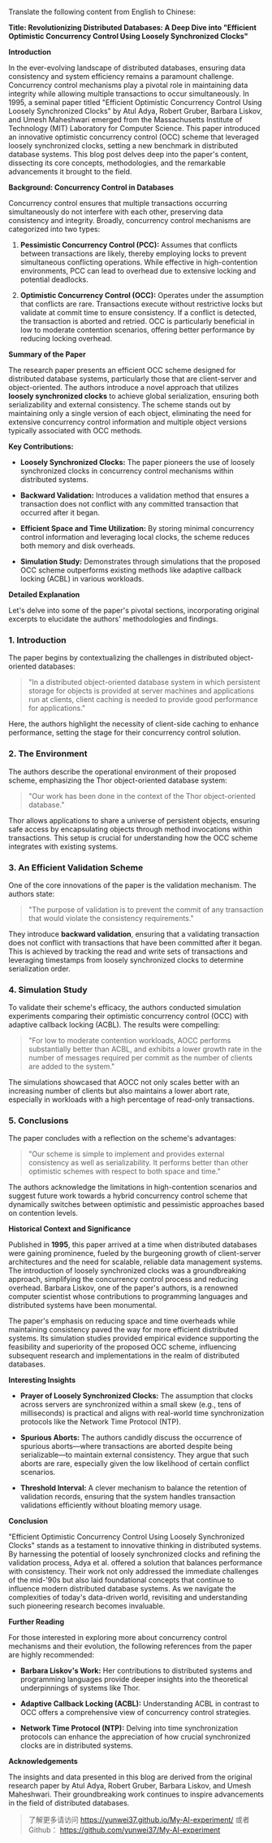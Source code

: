 Translate the following content from English to Chinese:

**Title: Revolutionizing Distributed Databases: A Deep Dive into "Efficient Optimistic Concurrency Control Using Loosely Synchronized Clocks"**

**Introduction**

In the ever-evolving landscape of distributed databases, ensuring data consistency and system efficiency remains a paramount challenge. Concurrency control mechanisms play a pivotal role in maintaining data integrity while allowing multiple transactions to occur simultaneously. In 1995, a seminal paper titled "Efficient Optimistic Concurrency Control Using Loosely Synchronized Clocks" by Atul Adya, Robert Gruber, Barbara Liskov, and Umesh Maheshwari emerged from the Massachusetts Institute of Technology (MIT) Laboratory for Computer Science. This paper introduced an innovative optimistic concurrency control (OCC) scheme that leveraged loosely synchronized clocks, setting a new benchmark in distributed database systems. This blog post delves deep into the paper's content, dissecting its core concepts, methodologies, and the remarkable advancements it brought to the field.

**Background: Concurrency Control in Databases**

Concurrency control ensures that multiple transactions occurring simultaneously do not interfere with each other, preserving data consistency and integrity. Broadly, concurrency control mechanisms are categorized into two types:

1. **Pessimistic Concurrency Control (PCC):** Assumes that conflicts between transactions are likely, thereby employing locks to prevent simultaneous conflicting operations. While effective in high-contention environments, PCC can lead to overhead due to extensive locking and potential deadlocks.

2. **Optimistic Concurrency Control (OCC):** Operates under the assumption that conflicts are rare. Transactions execute without restrictive locks but validate at commit time to ensure consistency. If a conflict is detected, the transaction is aborted and retried. OCC is particularly beneficial in low to moderate contention scenarios, offering better performance by reducing locking overhead.

**Summary of the Paper**

The research paper presents an efficient OCC scheme designed for distributed database systems, particularly those that are client-server and object-oriented. The authors introduce a novel approach that utilizes **loosely synchronized clocks** to achieve global serialization, ensuring both serializability and external consistency. The scheme stands out by maintaining only a single version of each object, eliminating the need for extensive concurrency control information and multiple object versions typically associated with OCC methods.

**Key Contributions:**

- **Loosely Synchronized Clocks:** The paper pioneers the use of loosely synchronized clocks in concurrency control mechanisms within distributed systems.
  
- **Backward Validation:** Introduces a validation method that ensures a transaction does not conflict with any committed transaction that occurred after it began.
  
- **Efficient Space and Time Utilization:** By storing minimal concurrency control information and leveraging local clocks, the scheme reduces both memory and disk overheads.

- **Simulation Study:** Demonstrates through simulations that the proposed OCC scheme outperforms existing methods like adaptive callback locking (ACBL) in various workloads.

**Detailed Explanation**

Let's delve into some of the paper's pivotal sections, incorporating original excerpts to elucidate the authors' methodologies and findings.

### **1. Introduction**

The paper begins by contextualizing the challenges in distributed object-oriented databases:

> "In a distributed object-oriented database system in which persistent storage for objects is provided at server machines and applications run at clients, client caching is needed to provide good performance for applications."

Here, the authors highlight the necessity of client-side caching to enhance performance, setting the stage for their concurrency control solution.

### **2. The Environment**

The authors describe the operational environment of their proposed scheme, emphasizing the Thor object-oriented database system:

> "Our work has been done in the context of the Thor object-oriented database."

Thor allows applications to share a universe of persistent objects, ensuring safe access by encapsulating objects through method invocations within transactions. This setup is crucial for understanding how the OCC scheme integrates with existing systems.

### **3. An Efficient Validation Scheme**

One of the core innovations of the paper is the validation mechanism. The authors state:

> "The purpose of validation is to prevent the commit of any transaction that would violate the consistency requirements."

They introduce **backward validation**, ensuring that a validating transaction does not conflict with transactions that have been committed after it began. This is achieved by tracking the read and write sets of transactions and leveraging timestamps from loosely synchronized clocks to determine serialization order.

### **4. Simulation Study**

To validate their scheme's efficacy, the authors conducted simulation experiments comparing their optimistic concurrency control (OCC) with adaptive callback locking (ACBL). The results were compelling:

> "For low to moderate contention workloads, AOCC performs substantially better than ACBL, and exhibits a lower growth rate in the number of messages required per commit as the number of clients are added to the system."

The simulations showcased that AOCC not only scales better with an increasing number of clients but also maintains a lower abort rate, especially in workloads with a high percentage of read-only transactions.

### **5. Conclusions**

The paper concludes with a reflection on the scheme's advantages:

> "Our scheme is simple to implement and provides external consistency as well as serializability. It performs better than other optimistic schemes with respect to both space and time."

The authors acknowledge the limitations in high-contention scenarios and suggest future work towards a hybrid concurrency control scheme that dynamically switches between optimistic and pessimistic approaches based on contention levels.

**Historical Context and Significance**

Published in **1995**, this paper arrived at a time when distributed databases were gaining prominence, fueled by the burgeoning growth of client-server architectures and the need for scalable, reliable data management systems. The introduction of loosely synchronized clocks was a groundbreaking approach, simplifying the concurrency control process and reducing overhead. Barbara Liskov, one of the paper's authors, is a renowned computer scientist whose contributions to programming languages and distributed systems have been monumental.

The paper's emphasis on reducing space and time overheads while maintaining consistency paved the way for more efficient distributed systems. Its simulation studies provided empirical evidence supporting the feasibility and superiority of the proposed OCC scheme, influencing subsequent research and implementations in the realm of distributed databases.

**Interesting Insights**

- **Prayer of Loosely Synchronized Clocks:** The assumption that clocks across servers are synchronized within a small skew (e.g., tens of milliseconds) is practical and aligns with real-world time synchronization protocols like the Network Time Protocol (NTP).
  
- **Spurious Aborts:** The authors candidly discuss the occurrence of spurious aborts—where transactions are aborted despite being serializable—to maintain external consistency. They argue that such aborts are rare, especially given the low likelihood of certain conflict scenarios.
  
- **Threshold Interval:** A clever mechanism to balance the retention of validation records, ensuring that the system handles transaction validations efficiently without bloating memory usage.

**Conclusion**

"Efficient Optimistic Concurrency Control Using Loosely Synchronized Clocks" stands as a testament to innovative thinking in distributed systems. By harnessing the potential of loosely synchronized clocks and refining the validation process, Adya et al. offered a solution that balances performance with consistency. Their work not only addressed the immediate challenges of the mid-'90s but also laid foundational concepts that continue to influence modern distributed database systems. As we navigate the complexities of today's data-driven world, revisiting and understanding such pioneering research becomes invaluable.

**Further Reading**

For those interested in exploring more about concurrency control mechanisms and their evolution, the following references from the paper are highly recommended:

- **Barbara Liskov's Work:** Her contributions to distributed systems and programming languages provide deeper insights into the theoretical underpinnings of systems like Thor.

- **Adaptive Callback Locking (ACBL):** Understanding ACBL in contrast to OCC offers a comprehensive view of concurrency control strategies.

- **Network Time Protocol (NTP):** Delving into time synchronization protocols can enhance the appreciation of how crucial synchronized clocks are in distributed systems.

**Acknowledgements**

The insights and data presented in this blog are derived from the original research paper by Atul Adya, Robert Gruber, Barbara Liskov, and Umesh Maheshwari. Their groundbreaking work continues to inspire advancements in the field of distributed databases.

> 了解更多请访问 <https://yunwei37.github.io/My-AI-experiment/> 或者 Github： <https://github.com/yunwei37/My-AI-experiment>
